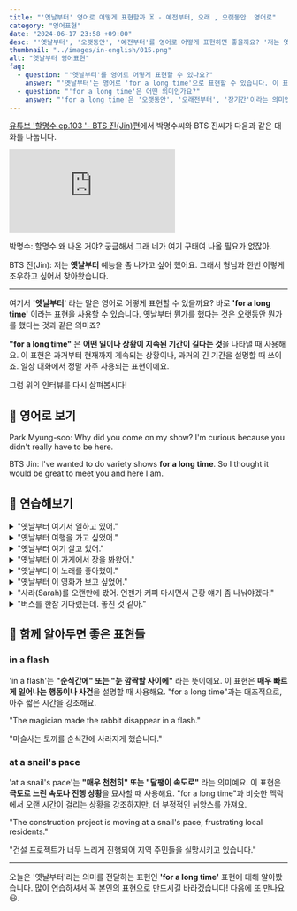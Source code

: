 ```yaml
---
title: "'옛날부터' 영어로 어떻게 표현할까 ⏳ - 예전부터, 오래 , 오랫동안  영어로"
category: "영어표현"
date: "2024-06-17 23:58 +09:00"
desc: "'옛날부터', '오랫동안', '예전부터'를 영어로 어떻게 표현하면 좋을까요? '저는 옛날부터 예능을 하고 싶었어요', '형님과의 만남을 오랫동안 기대했어요' 등을 영어로 표현하는 법을 배워봅시다. 다양한 예문을 통해서 연습하고 본인의 표현으로 만들어 보세요."
thumbnail: "../images/in-english/015.png"
alt: "옛날부터 영어표현"
faq:
  - question: "'옛날부터'를 영어로 어떻게 표현할 수 있나요?"
    answer: "'옛날부터'는 영어로 'for a long time'으로 표현할 수 있습니다. 이 표현은 '오랫동안', '오래전부터'라는 의미를 전달하며, 과거부터 현재까지 지속된 상황이나 행동을 설명할 때 사용합니다."
  - question: "'for a long time'은 어떤 의미인가요?"
    answer: "'for a long time'은 '오랫동안', '오래전부터', '장기간'이라는 의미입니다. 이 표현은 어떤 행동이나 상태가 과거부터 현재까지 계속되어 왔음을 나타낼 때 사용됩니다. 한국어의 '옛날부터', '오래전부터', '오랫동안' 등의 표현과 비슷한 의미로 사용될 수 있습니다."
---
```


[유튜브 '할명수 ep.103 '- BTS 진(Jin)편](https://www.youtube.com/watch?v=5ap6OHx8Qlw&t=169s)에서 박명수씨와 BTS 진씨가 다음과 같은 대화를 나눕니다.

<iframe class="youtube" src="https://www.youtube.com/embed/5ap6OHx8Qlw?si=d8mgmKwljRhXbJFX&amp;start=169" title="YouTube video player" frameborder="0" allow="accelerometer; autoplay; clipboard-write; encrypted-media; gyroscope; picture-in-picture; web-share" referrerpolicy="strict-origin-when-cross-origin" allowfullscreen></iframe>

박명수: 할명수 왜 나온 거야? 궁금해서 그래 네가 여기 구태여 나올 필요가 없잖아.

BTS 진(Jin): 저는 **옛날부터** 예능을 좀 나가고 싶어 했어요. 그래서 형님과 한번 이렇게 조우하고 싶어서 찾아왔습니다.

---

여기서 **'엣날부터'** 라는 말은 영어로 어떻게 표현할 수 있을까요? 바로 **'for a long time'** 이라는 표현을 사용할 수 있습니다. 옛날부터 뭔가를 했다는 것은 오랫동안 뭔가를 했다는 것과 같은 의미죠?

**"for a long time"** 은 **어떤 일이나 상황이 지속된 기간이 길다는 것**을 나타낼 때 사용해요. 이 표현은 과거부터 현재까지 계속되는 상황이나, 과거의 긴 기간을 설명할 때 쓰이죠. 일상 대화에서 정말 자주 사용되는 표현이에요.

그럼 위의 인터뷰를 다시 살펴봅시다!

<div 
  data-inline-banner="🎉 새해에는 스픽 AI와 함께 영어 공부하자" 
  data-inline-banner-subtext="설날 특별 할인으로 60%할인 + 추가 7만원 할인! (~2/3)" 
  data-inline-banner-link="https://app.usespeak.com/kr-ko/sale/kr-affiliate-special/?ref=engple-inline"
  data-inline-banner-caption="해당 링크를 통해 구매시 일정액의 수수료를 지급받습니다.">
</div>

## 📖 영어로 보기

Park Myung-soo: Why did you come on my show? I'm curious because you didn't really have to be here.

BTS Jin: I've wanted to do variety shows **for a long time**. So I thought it would be great to meet you and here I am.

## 💬 연습해보기

<details>
<summary>"옛날부터 여기서 일하고 있어."</summary>
<span>"I've been working here for a long time."</span>
</details>

<details>
<summary>"옛날부터 여행을 가고 싶었어."</summary>
<span>"I've wanted to travel for a long time."</span>
</details>

<details>
<summary>"옛날부터 여기 살고 있어."</summary>
<span>"I've been living here for a long time."</span>
</details>

<details>
<summary>"옛날부터 이 가게에서 장을 봐왔어."</summary>
<span>"I've been shopping at this store for a long time."</span>
</details>

<details>
<summary>"옛날부터 이 노래를 좋아했어."</summary>
<span>"I've liked this song for a long time."</span>
</details>

<details>
<summary>"옛날부터 이 영화가 보고 싶었어."</summary>
<span>"I've wanted to watch this movie for a long time."</span>
</details>

<details>
<summary>"사라(Sarah)를 오랜만에 봤어. 언젠가 커피 마시면서 근황 얘기 좀 나눠야겠다."</summary>
<span>"I haven't seen Sarah for a long time. We should catch up over coffee sometime."</span>
</details>

<details>
<summary>"버스를 한참 기다렸는데. 놓친 것 같아."</summary>
<span>"I've been waiting for the bus for a long time. I think I missed it."</span>
</details>

## 🤝 함께 알아두면 좋은 표현들

### in a flash

'in a flash'는 **"순식간에" 또는 "눈 깜짝할 사이에"** 라는 뜻이에요. 이 표현은 **매우 빠르게 일어나는 행동이나 사건**을 설명할 때 사용해요. "for a long time"과는 대조적으로, 아주 짧은 시간을 강조해요.

"The magician made the rabbit disappear in a flash."

"마술사는 토끼를 순식간에 사라지게 했습니다."

### at a snail's pace

'at a snail's pace'는 **"매우 천천히" 또는 "달팽이 속도로"** 라는 의미예요. 이 표현은 **극도로 느린 속도나 진행 상황**을 묘사할 때 사용해요. "for a long time"과 비슷한 맥락에서 오랜 시간이 걸리는 상황을 강조하지만, 더 부정적인 뉘앙스를 가져요.

"The construction project is moving at a snail's pace, frustrating local residents."

"건설 프로젝트가 너무 느리게 진행되어 지역 주민들을 실망시키고 있습니다."

---

오늘은 '옛날부터'라는 의미를 전달하는 표현인 **'for a long time'** 표현에 대해 알아봤습니다. 많이 연습하셔서 꼭 본인의 표현으로 만드시길 바라겠습니다! 다음에 또 만나요 😃.
